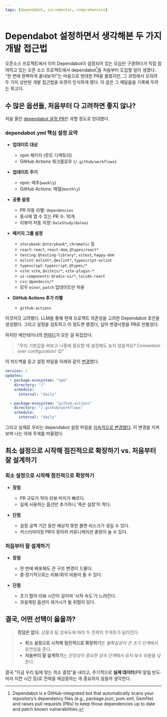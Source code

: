 ```yaml
---
tags: [dependabot, incremental, comprehensive]
---
```


# Dependabot 설정하면서 생각해본 두 가지 개발 접근법

오픈소스 프로젝트에서 이미 Dependabot이 설정되어 있는 모습만 구경하다가 직접 참여하고 있는 오픈 소스 프로젝트에서 dependabot[^1]을 처음부터 도입할 일이 생겼다. “한 번에 완벽하게 끝내보자!”는 마음으로 방대한 PR을 올렸지만, 그 과정에서 오히려 두 가지 상반된 개발 접근법을 또렷이 인식하게 됐다. 이 글은 그 깨달음을 기록해 두려는 회고다.

## 수 많은 옵션들, 처음부터 다 고려하면 좋지 않나?

처음 올린 [dependabot 설정 PR](https://github.com/DaleStudy/daleui/pull/88)은 과할 정도로 방대했다.

### dependabot.yml 핵심 설정 요약

- **업데이트 대상**

  - npm 패키지 (루트 디렉토리)
  - GitHub Actions 워크플로우 (`/.github/workflows`)

- **업데이트 주기**

  - npm: 매주(`weekly`)
  - GitHub Actions: 매월(`monthly`)

- **공통 설정**

  - PR 자동 라벨: `dependencies`
  - 동시에 열 수 있는 PR 수: 10개
  - 리뷰어 자동 지정: `DaleStudy/daleui`

- **패키지 그룹 설정**

  - `storybook`: `@storybook*`, `chromatic` 등
  - `react`: `react`, `react-dom`, `@types/react*`
  - `testing`: `@testing-library*`, `vitest`, `happy-dom`
  - `eslint`: `eslint*`, `@eslint*`, `typescript-eslint`
  - `typescript`: `typescript`, `@types/*`
  - `vite`: `vite`, `@vitejs/*`, `vite-plugin-*`
  - `ui-components`: `@radix-ui/*`, `lucide-react`
  - `css`: `@pandacss/*`
  - 모두 `minor`, `patch` 업데이트만 허용

- **GitHub Actions 추가 라벨**
  - `github-actions`

이것저것 고려했다. LLM을 통해 현재 프로젝트 의존성을 고려한 Dependabot 초안을 생성했다. 그리고 설정을 검토하고 이 정도면 됐겠다, 싶어 변경사항을 PR로 만들었다.

하지만 메인테이너의 [한마디](https://github.com/DaleStudy/daleui/pull/88#discussion_r2011058936)가 모든 걸 뒤집었다.

> "우리 기본값을 써보고 나중에 필요할 때 설정해도 늦지 않을까요? Convention over configuration! 😉"

이 피드백을 듣고 설정 파일을 아래와 같이 [변경](https://github.com/DaleStudy/daleui/compare/dedb235c2cb9128ab3ca0b4633bb4c0215295c29..a7cc22b47481d63bbacce1ec59a3030d398843f5)했다.

```yaml
version: 2
updates:
  - package-ecosystem: "npm"
    directory: "/"
    schedule:
      interval: "daily"

  - package-ecosystem: "github-actions"
    directory: "/.github/workflows"
    schedule:
      interval: "daily"
```

그리고 실제로 우리는 dependabot 설정 파일을 [지속적으로 변경했다](https://github.com/DaleStudy/daleui/commits/main/.github/dependabot.yml). 이 변경을 지켜보며 나는 아래 주제를 떠올렸다.

## 최소 설정으로 시작해 점진적으로 확장하기 vs. 처음부터 잘 설계하기

### 최소 설정으로 시작해 점진적으로 확장하기

- **장점**

  - PR 규모가 작아 리뷰·머지가 빠르다.
  - 실제 사용하는 옵션만 추가하니 ‘죽은 설정’이 적다.

- **단점**

  - 설정 공백 기간 동안 예상치 못한 불편·리스크가 생길 수 있다.
  - 커스터마이징 PR이 잦아져 커뮤니케이션 총량이 늘 수 있다.

### 처음부터 잘 설계하기

- **장점**

  - 한 번에 배포해도 큰 구조 변경이 드물다.
  - 중·장기적으로는 리뷰/회의 비용이 줄 수 있다.

- **단점**

  - 초기 합의·리뷰 시간이 길어져 ‘시작 속도’가 느려진다.
  - 과설계된 옵션이 레거시가 될 위험이 있다.

## 결국, 어떤 선택이 옳을까?

> **정답은 없다.** 상황과 팀 성숙도에 따라 두 전략의 무게추가 달라진다.
>
> - **최소 설정으로 시작해 점진적으로 확장하기**은 *불확실성이 큰 초기 단계*에서 유연성을 준다.
> - **처음부터 잘 설계하기**는 *안정성이 중요한 성숙 단계*에서 유지·보수 비용을 낮춘다.

결국 “지금 우리 팀에 맞는 최소 결정”을 내리고, 주기적으로 **실제 데이터**(PR 알림 빈도·머지 지연 시간 등)로 전략을 재검증하는 게 중요하지 않을까 생각한다.

[^1]: Dependabot is a GitHub-integrated bot that automatically scans your repository’s dependency files (e.g., package.json, pom.xml, Gemfile) and raises pull requests (PRs) to keep those dependencies up to date and patch known vulnerabilities.
